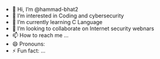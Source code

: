 - 👋 Hi, I’m @hammad-bhat2
- 👀 I’m interested in Coding and cybersecurity 
- 🌱 I’m currently learning C Language
- 💞️ I’m looking to collaborate on Internet security webnars
- 📫 How to reach me ...
- 😄 Pronouns:
- ⚡ Fun fact: ...

<!---
hammad-bhat2/hammad-bhat2 is a ✨ special ✨ repository because its `README.md` (this file) appears on your GitHub profile.
You can click the Preview link to take a look at your changes.
--->
